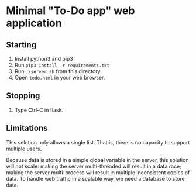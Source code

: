 Minimal "To-Do app" web application
===========

Starting
-------
1. Install python3 and pip3
2. Run `pip3 install -r requirements.txt`
3. Run `./server.sh` from this directory
4. Open `todo.html` in your web browser.

Stopping
--------
1. Type Ctrl-C in flask.


Limitations
-----------
This solution only allows a single list. That is, there is no capacity to support multiple users.

Because data is stored in a simple global variable in the server, this solution will not scale: making the server multi-threaded will result in a data race; making the server multi-process will result in multiple inconsistent copies of data. To handle web traffic in a scalable way, we need a database to store data.
